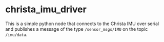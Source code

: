 christa_imu_driver
==================

This is a simple python node that connects to the Christa IMU over serial and publishes a message of the type `/sensor_msgs/IMU` on the topic `/imu/data`.
